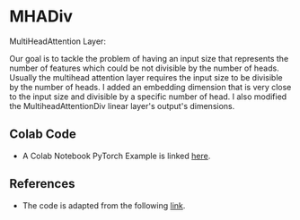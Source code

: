# MHADiv
MultiHeadAttention Layer: 


Our goal is to tackle the problem of having an input size that represents the number of features which could be not divisible by the number of heads. Usually the multihead attention layer requires the input size to be divisible by the number of heads. I added an embedding dimension that is very close to the input size and divisible by a specific number of head. I also modified the MultiheadAttentionDiv linear layer's output's dimensions. 


## Colab Code

- A Colab Notebook PyTorch Example is linked [here](https://colab.research.google.com/drive/1hVluyhBqicHS3I9lfqwhe57IP92zrurj?usp=sharing).

## References

- The code is adapted from the following [link](https://lightning.ai/docs/pytorch/stable/notebooks/course_UvA-DL/05-transformers-and-MH-attention.html#Set-Anomaly-Detection). 

